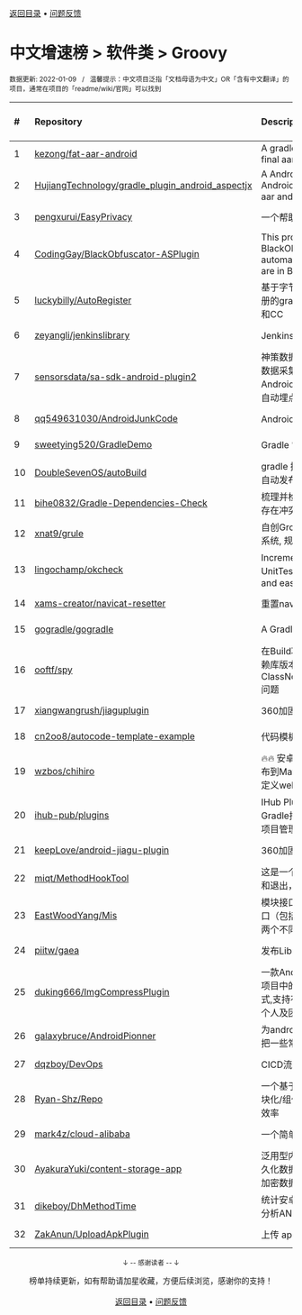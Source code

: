 <a href="https://gitee.com/GrowingGit/GitHub-Chinese-Top-Charts#github中文排行榜">返回目录</a> • <a href="/content/docs/feedback.md">问题反馈</a>

# 中文增速榜 > 软件类 > Groovy
<sub>数据更新: 2022-01-09&nbsp;&nbsp;&nbsp;/&nbsp;&nbsp;&nbsp;温馨提示：中文项目泛指「文档母语为中文」OR「含有中文翻译」的项目，通常在项目的「readme/wiki/官网」可以找到</sub>

|#|Repository|Description|Stars|Average daily growth|Updated|
|:-|:-|:-|:-|:-|:-|
|1|[kezong/fat-aar-android](https://gitee.com/kezong/fat-aar-android)|A gradle plugin that merge dependencies into the final aar file works with AGP 3.+|2120|2|2021-11-16|
|2|[HujiangTechnology/gradle_plugin_android_aspectjx](https://gitee.com/HujiangTechnology/gradle_plugin_android_aspectjx)|A Android gradle plugin that effects AspectJ on Android project and can hook methods in Kotlin, aar and jar file.|3590|2|2021-09-15|
|3|[pengxurui/EasyPrivacy](https://gitee.com/pengxurui/EasyPrivacy)|一个帮助开发者快速找到国内隐私整改问题的工具|72|1|2021-12-27|
|4|[CodingGay/BlackObfuscator-ASPlugin](https://gitee.com/CodingGay/BlackObfuscator-ASPlugin)|This project is an Android Studio plugin version of BlackObfuscator, it supports obfuscating code automatically. More information about this project are in BlackObfuscator.|21|1|2021-12-18|
|5|[luckybilly/AutoRegister](https://gitee.com/luckybilly/AutoRegister)|基于字节码插桩，在Android中实现跨module自动注册的gradle插件，可用于模块解耦。已应用于ARouter和CC|996|1|2022-01-05|
|6|[zeyangli/jenkinslibrary](https://gitee.com/zeyangli/jenkinslibrary)|Jenkins共享库|100|0|2021-10-17|
|7|[sensorsdata/sa-sdk-android-plugin2](https://gitee.com/sensorsdata/sa-sdk-android-plugin2)|神策数据官方 Android 埋点插件，用于 Android 端的数据采集。通过使用字节码插桩（ASM）的技术实现 Android 端的全埋点（无埋点、无码埋点、无痕埋点、自动埋点）。|296|0|2021-12-15|
|8|[qq549631030/AndroidJunkCode](https://gitee.com/qq549631030/AndroidJunkCode)|Android马甲包生成垃圾代码插件|249|0|2021-11-08|
|9|[sweetying520/GradleDemo](https://gitee.com/sweetying520/GradleDemo)|Gradle 常用 API 介绍|2|0|2021-07-28|
|10|[DoubleSevenOS/autoBuild](https://gitee.com/DoubleSevenOS/autoBuild)|gradle 插件，可自动化打包，上传蒲公英，webhook自动发布钉钉等|2|0|2021-07-13|
|11|[bihe0832/Gradle-Dependencies-Check](https://gitee.com/bihe0832/Gradle-Dependencies-Check)|梳理并检查项目中多个module的gradle依赖配置是否存在冲突|35|0|2021-10-12|
|12|[xnat9/grule](https://gitee.com/xnat9/grule)|自创Groovy DSL 动态规则(rule)执行引擎. 特色 风控系统, 规则引擎, 动态接口配置(低代码)|15|0|2021-12-18|
|13|[lingochamp/okcheck](https://gitee.com/lingochamp/okcheck)|Incremental scan，integrate Lint、KtLint、UnitTest、Checkstyle、Findbugs、Pmd, powerful and easy to use|294|0|2021-09-27|
|14|[xams-creator/navicat-resetter](https://gitee.com/xams-creator/navicat-resetter)|重置navicat激活时间的IDEA跨平台插件 |3|0|2021-12-31|
|15|[gogradle/gogradle](https://gitee.com/gogradle/gogradle)|A Gradle Plugin Providing Full Support for Go|740|0|2021-10-11|
|16|[ooftf/spy](https://gitee.com/ooftf/spy)|在Build项目时检查Class之间的引用关系，避免因为依赖库版本问题而产生的ClassNotFoundException,NoSuchMethodException问题|2|0|2021-07-19|
|17|[xiangwangrush/jiaguplugin](https://gitee.com/xiangwangrush/jiaguplugin)|360加固插件,帮助app打包后的apk自动加固并重签名|2|0|2022-01-06|
|18|[cn2oo8/autocode-template-example](https://gitee.com/cn2oo8/autocode-template-example)|代码模板示例|6|0|2021-09-06|
|19|[wzbos/chihiro](https://gitee.com/wzbos/chihiro)|🔥🔥 安卓组件化插件 🔥🔥 支持多工程联调、组件快速发布到Maven私服、企业微信机器人、钉钉机器人、自定义webhook|10|0|2022-01-07|
|20|[ihub-pub/plugins](https://gitee.com/ihub-pub/plugins)|IHub Plugins：一套Gradle插件集，封装了常用Gradle插件，并做了一些个性化缺省配置，极大的简化项目管理配置。|7|0|2022-01-05|
|21|[keepLove/android-jiagu-plugin](https://gitee.com/keepLove/android-jiagu-plugin)|360加固Gradle插件|6|0|2022-01-04|
|22|[miqt/MethodHookTool](https://gitee.com/miqt/MethodHookTool)|这是一个android 方法 hook 插件，通过hook方法进入和退出，能进行很多自定义的事情|19|0|2021-07-29|
|23|[EastWoodYang/Mis](https://gitee.com/EastWoodYang/Mis)|模块接口服务，如何在一个模块内维护其对外暴露的接口（包括打包发布），而不是把接口和接口实现分离到两个不同的模块？|135|0|2021-07-15|
|24|[piitw/gaea](https://gitee.com/piitw/gaea)|发布Library的轻量级插件|2|0|2021-09-02|
|25|[duking666/ImgCompressPlugin](https://gitee.com/duking666/ImgCompressPlugin)|一款Android端自动化图片压缩的gradle插件,一键扫描项目中的资源目录并进行批量图片压缩,提供3种压缩方式,支持有损及无损压缩.同时会记录已压缩的文件,适合个人及团队协同使用.|90|0|2021-11-03|
|26|[galaxybruce/AndroidPionner](https://gitee.com/galaxybruce/AndroidPionner)|为android工程编译提供常用功能的gradle插件，旨在把一些常用自动化的脚本收集在一起。|34|0|2021-12-07|
|27|[dqzboy/DevOps](https://gitee.com/dqzboy/DevOps)|CICD流水线|9|0|2022-01-05|
|28|[Ryan-Shz/Repo](https://gitee.com/Ryan-Shz/Repo)|一个基于shell + gradle开发的效率工具，用来优化模块化/组件化分仓后带来的编译和调试痛点，提升开发效率|27|0|2021-07-27|
|29|[mark4z/cloud-alibaba](https://gitee.com/mark4z/cloud-alibaba)|一个简单的Spring cloud alibaba demo|2|0|2021-10-06|
|30|[AyakuraYuki/content-storage-app](https://gitee.com/AyakuraYuki/content-storage-app)|泛用型内容管理工具，采用JSON存储内容，SQLite持久化数据，TOTP时间动态码校验用户，Base64/DES加密数据|4|0|2021-09-13|
|31|[dikeboy/DhMethodTime](https://gitee.com/dikeboy/DhMethodTime)|统计安卓所有方法执行耗时   ,用于开发 测试时分析性能,分析ANR,Calculate android method time,|5|0|2021-08-17|
|32|[ZakAnun/UploadApkPlugin](https://gitee.com/ZakAnun/UploadApkPlugin)|上传 apk 文件到指定测试平台的插件|13|0|2021-10-18|

<div align="center">
    <p><sub>↓ -- 感谢读者 -- ↓</sub></p>
    榜单持续更新，如有帮助请加星收藏，方便后续浏览，感谢你的支持！
</div>

<br/>

<div align="center"><a href="https://gitee.com/GrowingGit/GitHub-Chinese-Top-Charts#github中文排行榜">返回目录</a> • <a href="/content/docs/feedback.md">问题反馈</a></div>
